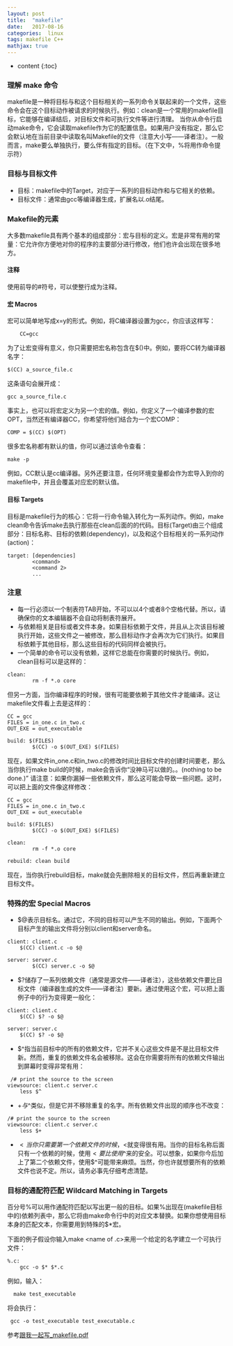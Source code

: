 ```yaml
---
layout: post
title:  "makefile"
date:   2017-08-16
categories:  linux
tags: makefile C++
mathjax: true
---
```

* content
{:toc}

### 理解 make 命令
makefile是一种将目标与和这个目标相关的一系列命令关联起来的一个文件，这些命令会在这个目标动作被请求的时候执行。例如：clean是一个常用的makefile目标，它能够在编译结后，对目标文件和可执行文件等进行清理。
当你从命令行启动make命令，它会读取makefile作为它的配置信息。如果用户没有指定，那么它会默认地在当前目录中读取名叫Makefile的文件（注意大小写——译者注）。一般而言，make要么单独执行，要么伴有指定的目标。（在下文中，%将用作命令提示符）
### 目标与目标文件
* 目标：makefile中的Target，对应于一系列的目标动作和与它相关的依赖。  
* 目标文件：通常由gcc等编译器生成，扩展名以.o结尾。
### Makefile的元素
大多数makefile具有两个基本的组成部分：宏与目标的定义。宏是非常有用的常量：它允许你方便地对你的程序的主要部分进行修改，他们也许会出现在很多地方。 
#### 注释 
使用前导的#符号，可以使整行成为注释。  
#### 宏 Macros  
宏可以简单地写成x=y的形式。例如，将C编译器设置为gcc，你应该这样写：   

        CC=gcc
    
为了让宏变得有意义，你只需要把宏名称包含在$()中。例如，要将CC转为编译器名字：  

    $(CC) a_source_file.c
    
这条语句会展开成：  

    gcc a_source_file.c
    
事实上，也可以将宏定义为另一个宏的值。例如，你定义了一个编译参数的宏OPT，当然还有编译器CC，你希望将他们结合为一个宏COMP： 

    COMP = $(CC) $(OPT)
    
很多宏名称都有默认的值，你可以通过该命令查看： 

    make -p
    
例如，CC默认是cc编译器。另外还要注意，任何环境变量都会作为宏导入到你的makefile中，并且会覆盖对应宏的默认值。 
#### 目标 Targets
目标是makefile行为的核心：它将一行命令输入转化为一系列动作。例如，make clean命令告诉make去执行那些在clean后面的的代码。目标(Target)由三个组成部分：目标名称、目标的依赖(dependency)，以及和这个目标相关的一系列动作(action)：
~~~
target: [dependencies]
      	<command>
      	<command 2>
      	...
~~~
### 注意
* 每一行必须以一个制表符TAB开始，不可以以4个或者8个空格代替。所以，请确保你的文本编辑器不会自动将制表符展开。 
* 与依赖相关是目标或者文件本身。如果目标依赖于文件，并且从上次该目标被执行开始，这些文件之一被修改，那么目标动作才会再次为它们执行。如果目标依赖于其他目标，那么这些目标的代码同样会被执行。 
* 一个简单的命令可以没有依赖，这样它总能在你需要的时候执行。例如，clean目标可以是这样的：  

~~~
clean:
		rm -f *.o core
~~~

但另一方面，当你编译程序的时候，很有可能要依赖于其他文件才能编译。这让makefile文件看上去是这样的： 

~~~
CC = gcc
FILES = in_one.c in_two.c
OUT_EXE = out_executable

build: $(FILES)
		$(CC) -o $(OUT_EXE) $(FILES)
~~~

现在，如果文件in_one.c和in_two.c的修改时间比目标文件的创建时间要老，那么当你执行make build的时候，make会告诉你“没神马可以做的。。(nothing to be done.)” 请注意：如果你漏掉一些依赖文件，那么这可能会导致一些问题。这时，可以把上面的文件像这样修改： 

~~~
CC = gcc
FILES = in_one.c in_two.c
OUT_EXE = out_executable

build: $(FILES)
		$(CC) -o $(OUT_EXE) $(FILES)

clean:
		rm -f *.o core

rebuild: clean build
~~~

现在，当你执行rebuild目标，make就会先删除相关的目标文件，然后再重新建立目标文件。
### 特殊的宏 Special Macros
* $@表示目标名。通过它，不同的目标可以产生不同的输出。例如，下面两个目标产生的输出文件将分别以client和server命名。 

~~~
client: client.c
	$(CC) client.c -o $@

server: server.c
      	$(CC) server.c -o $@
~~~

* $?储存了一系列依赖文件（通常是源文件——译者注），这些依赖文件要比目标文件（编译器生成的文件——译者注）要新。通过使用这个宏，可以把上面例子中的行为变得更一般化： 

~~~
client: client.c
	$(CC) $? -o $@

server: server.c
	$(CC) $? -o $@
~~~

* $^指当前目标中的所有的依赖文件，它并不关心这些文件是不是比目标文件新。然而，重复的依赖文件名会被移除。这会在你需要将所有的依赖文件输出到屏幕时变得非常有用： 

~~~
 /# print the source to the screen
viewsource: client.c server.c
	less $^
~~~

* $+与$^类似，但是它并不移除重复的名字。所有依赖文件出现的顺序也不改变： 

~~~
/# print the source to the screen
viewsource: client.c server.c
	less $+
~~~
*  $< 当你只需要第一个依赖文件的时候，$<就变得很有用。当你的目标名称后面只有一个依赖的时候，使用$<要比使用$^来的安全。可以想象，如果你今后加上了第二个依赖文件，使用$^可能带来麻烦。当然，你也许就想要所有的依赖文件也说不定。所以，请务必事先仔细考虑清楚。 
### 目标的通配符匹配 Wildcard Matching in Targets   
百分号%可以用作通配符匹配以写出更一般的目标。如果%出现在(makefile目标中的)依赖列表中，那么它将由make命令行中的对应文本替换。如果你想使用目标本身的匹配文本，你需要用到特殊的$*宏。  

下面的例子假设你输入make <name of .c>来用一个给定的名字建立一个可执行文件： 
	
~~~
%.c:
	gcc -o $* $*.c
~~~

例如，输入：  

      make test_executable

将会执行： 

     gcc -o test_executable test_executable.c
     
    
参考[跟我一起写_makefile.pdf](https://github.com/junote/junote.github.io/blob/master/pdf/%E8%B7%9F%E6%88%91%E4%B8%80%E8%B5%B7%E5%86%99_makefile.pdf)
